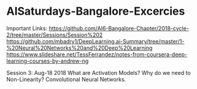 # AISaturdays-Bangalore-Excercies

Important Links:
https://github.com/AI6-Bangalore-Chapter/2018-cycle-2/tree/master/Sessions/Session%202
https://github.com/mbadry1/DeepLearning.ai-Summary/tree/master/1-%20Neural%20Networks%20and%20Deep%20Learning
https://www.slideshare.net/TessFerrandez/notes-from-coursera-deep-learning-courses-by-andrew-ng


Session 3: Aug-18 2018
What are Activation Models? Why do we need to Non-Linearity?
Convolutional Neural Networks.
